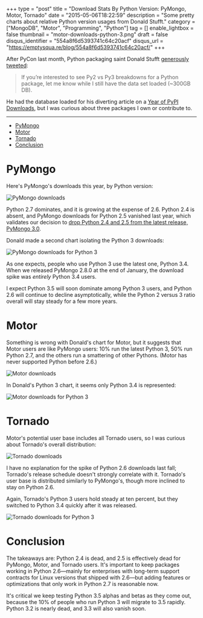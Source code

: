 +++
type = "post"
title = "Download Stats By Python Version: PyMongo, Motor, Tornado"
date = "2015-05-06T18:22:59"
description = "Some pretty charts about relative Python version usages from Donald Stufft."
category = ["MongoDB", "Motor", "Programming", "Python"]
tag = []
enable_lightbox = false
thumbnail = "motor-downloads-python-3.png"
draft = false
disqus_identifier = "554a8f6d5393741c64c20acf"
disqus_url = "https://emptysqua.re/blog/554a8f6d5393741c64c20acf/"
+++

<p>After PyCon last month, Python packaging saint Donald Stufft <a href="https://twitter.com/dstufft/status/589596259071221762">generously tweeted</a>:</p>
<blockquote>
<p>If you&rsquo;re interested to see Py2 vs Py3 breakdowns for a Python package, let me know while I still have the data set loaded (~300GB DB).</p>
</blockquote>
<p>He had the database loaded for his diverting article on a <a href="https://caremad.io/2015/04/a-year-of-pypi-downloads/">Year of PyPI Downloads</a>, but I was curious about three packages I own or contribute to.</p>
<hr />
<div class="toc">
<ul>
<li><a href="#pymongo">PyMongo</a></li>
<li><a href="#motor">Motor</a></li>
<li><a href="#tornado">Tornado</a></li>
<li><a href="#conclusion">Conclusion</a></li>
</ul>
</div>
<h1 id="pymongo">PyMongo</h1>
<p>Here's PyMongo's downloads this year, by Python version:</p>
<p><img style="display:block; margin-left:auto; margin-right:auto;" src="pymongo-downloads.png" alt="PyMongo downloads" title="PyMongo downloads" /></p>
<p>Python 2.7 dominates, and it is growing at the expense of 2.6. Python 2.4 is absent, and PyMongo downloads for Python 2.5 vanished last year, which validates our decision to <a href="https://pymongo.readthedocs.io/en/stable/changelog.html">drop Python 2.4 and 2.5 from the latest release, PyMongo 3.0</a>.</p>
<p>Donald made a second chart isolating the Python 3 downloads:</p>
<p><img style="display:block; margin-left:auto; margin-right:auto;" src="pymongo-downloads-python-3.png" alt="PyMongo downloads for Python 3" title="PyMongo downloads for Python 3" /></p>
<p>As one expects, people who use Python 3 use the latest one, Python 3.4. When we released PyMongo 2.8.0 at the end of January, the download spike was <em>entirely</em> Python 3.4 users.</p>
<p>I expect Python 3.5 will soon dominate among Python 3 users, and Python 2.6 will continue to decline asymptotically, while the Python 2 versus 3 ratio overall will stay steady for a few more years.</p>
<h1 id="motor">Motor</h1>
<p>Something is wrong with Donald's chart for Motor, but it suggests that Motor users are like PyMongo users: 10% run the latest Python 3, 50% run Python 2.7, and the others run a smattering of other Pythons. (Motor has never supported Python before 2.6.)</p>
<p><img style="display:block; margin-left:auto; margin-right:auto;" src="motor-downloads.png" alt="Motor downloads" title="Motor downloads" /></p>
<p>In Donald's Python 3 chart, it seems only Python 3.4 is represented:</p>
<p><img style="display:block; margin-left:auto; margin-right:auto;" src="motor-downloads-python-3.png" alt="Motor downloads for Python 3" title="Motor downloads for Python 3" /></p>
<h1 id="tornado">Tornado</h1>
<p>Motor's potential user base includes all Tornado users, so I was curious about Tornado's overall distribution:</p>
<p><img style="display:block; margin-left:auto; margin-right:auto;" src="tornado-downloads.png" alt="Tornado downloads" title="Tornado downloads" /></p>
<p>I have no explanation for the spike of Python 2.6 downloads last fall; Tornado's release schedule doesn't strongly correlate with it. Tornado's user base is distributed similarly to PyMongo's, though more inclined to stay on Python 2.6.</p>
<p>Again, Tornado's Python 3 users hold steady at ten percent, but they switched to Python 3.4 quickly after it was released.</p>
<p><img style="display:block; margin-left:auto; margin-right:auto;" src="tornado-downloads-python-3.png" alt="Tornado downloads for Python 3" title="Tornado downloads for Python 3" /></p>
<h1 id="conclusion">Conclusion</h1>
<p>The takeaways are: Python 2.4 is dead, and 2.5 is effectively dead for PyMongo, Motor, and Tornado users. It's important to keep packages working in Python 2.6&mdash;mainly for enterprises with long-term support contracts for Linux versions that shipped with 2.6&mdash;but adding features or optimizations that only work in Python 2.7 is reasonable now.</p>
<p>It's critical we keep testing Python 3.5 alphas and betas as they come out, because the 10% of people who run Python 3 will migrate to 3.5 rapidly. Python 3.2 is nearly dead, and 3.3 will also vanish soon.</p>
